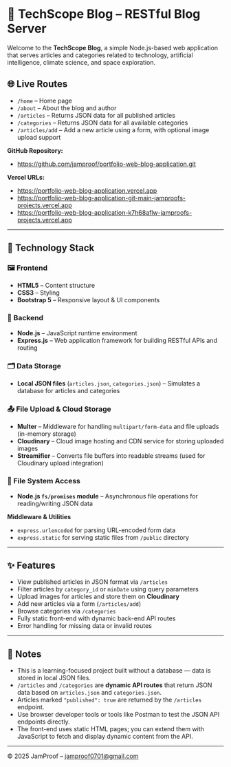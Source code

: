 # 📰 TechScope Blog – RESTful Blog Server

Welcome to the **TechScope Blog**, a simple Node.js-based web application that serves articles and categories related to technology, artificial intelligence, climate science, and space exploration.

## 🌐 Live Routes

- `/home` – Home page  
- `/about` – About the blog and author  
- `/articles` – Returns JSON data for all published articles  
- `/categories` – Returns JSON data for all available categories  
- `/articles/add` – Add a new article using a form, with optional image upload support  

**GitHub Repository:**  
* https://github.com/jamproof/portfolio-web-blog-application.git

**Vercel URLs:**  
- https://portfolio-web-blog-application.vercel.app  
- https://portfolio-web-blog-application-git-main-jamproofs-projects.vercel.app  
- https://portfolio-web-blog-application-k7h68aflw-jamproofs-projects.vercel.app  

---

## 🧰 Technology Stack

### 🖼 Frontend
- **HTML5** – Content structure  
- **CSS3** – Styling  
- **Bootstrap 5** – Responsive layout & UI components

### 🔧 Backend
- **Node.js** – JavaScript runtime environment  
- **Express.js** – Web application framework for building RESTful APIs and routing

### 🗂 Data Storage
- **Local JSON files** (`articles.json`, `categories.json`) – Simulates a database for articles and categories

### 📤 File Upload & Cloud Storage
- **Multer** – Middleware for handling `multipart/form-data` and file uploads (in-memory storage)  
- **Cloudinary** – Cloud image hosting and CDN service for storing uploaded images  
- **Streamifier** – Converts file buffers into readable streams (used for Cloudinary upload integration)

### 📁 File System Access
- **Node.js `fs/promises` module** – Asynchronous file operations for reading/writing JSON data

**Middleware & Utilities**

* `express.urlencoded` for parsing URL-encoded form data
* `express.static` for serving static files from `/public` directory

---

## ✨ Features

- View published articles in JSON format via `/articles`  
- Filter articles by `category_id` or `minDate` using query parameters  
- Upload images for articles and store them on **Cloudinary**  
- Add new articles via a form (`/articles/add`)  
- Browse categories via `/categories`  
- Fully static front-end with dynamic back-end API routes  
- Error handling for missing data or invalid routes

---

## 📝 Notes

- This is a learning-focused project built without a database — data is stored in local JSON files.  
- `/articles` and `/categories` are **dynamic API routes** that return JSON data based on `articles.json` and `categories.json`.  
- Articles marked `"published": true` are returned by the `/articles` endpoint.  
- Use browser developer tools or tools like Postman to test the JSON API endpoints directly.  
- The front-end uses static HTML pages; you can extend them with JavaScript to fetch and display dynamic content from the API.  

---

&copy; 2025 JamProof – jamproof0701@gmail.com
